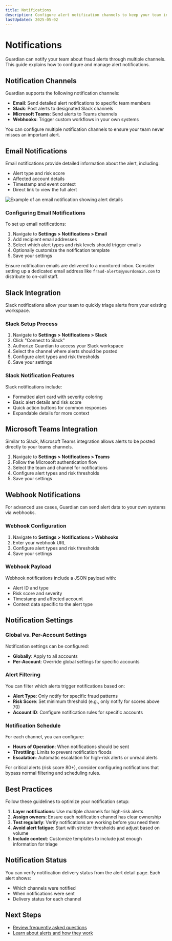 ```yaml
---
title: Notifications
description: Configure alert notification channels to keep your team informed about potential fraud.
lastUpdated: 2025-05-02
---
```


# Notifications

Guardian can notify your team about fraud alerts through multiple channels. This guide explains how to configure and manage alert notifications.

## Notification Channels

Guardian supports the following notification channels:

- **Email**: Send detailed alert notifications to specific team members
- **Slack**: Post alerts to designated Slack channels
- **Microsoft Teams**: Send alerts to Teams channels
- **Webhooks**: Trigger custom workflows in your own systems

<Alert type="info">
  You can configure multiple notification channels to ensure your team never misses an important
  alert.
</Alert>

## Email Notifications

Email notifications provide detailed information about the alert, including:

- Alert type and risk score
- Affected account details
- Timestamp and event context
- Direct link to view the full alert

![Example of an email notification showing alert details](/images/docs/notification-email-example.png)

### Configuring Email Notifications

To set up email notifications:

1. Navigate to **Settings > Notifications > Email**
2. Add recipient email addresses
3. Select which alert types and risk levels should trigger emails
4. Optionally customize the notification template
5. Save your settings

<Alert type="warning">
  Ensure notification emails are delivered to a monitored inbox. Consider setting up a dedicated
  email address like <code>fraud-alerts@yourdomain.com</code> to distribute to on-call staff.
</Alert>

## Slack Integration

Slack notifications allow your team to quickly triage alerts from your existing workspace.

### Slack Setup Process

1. Navigate to **Settings > Notifications > Slack**
2. Click "Connect to Slack"
3. Authorize Guardian to access your Slack workspace
4. Select the channel where alerts should be posted
5. Configure alert types and risk thresholds
6. Save your settings

### Slack Notification Features

Slack notifications include:

- Formatted alert card with severity coloring
- Basic alert details and risk score
- Quick action buttons for common responses
- Expandable details for more context

## Microsoft Teams Integration

Similar to Slack, Microsoft Teams integration allows alerts to be posted directly to your teams channels.

1. Navigate to **Settings > Notifications > Teams**
2. Follow the Microsoft authentication flow
3. Select the team and channel for notifications
4. Configure alert types and risk thresholds
5. Save your settings

## Webhook Notifications

For advanced use cases, Guardian can send alert data to your own systems via webhooks.

### Webhook Configuration

1. Navigate to **Settings > Notifications > Webhooks**
2. Enter your webhook URL
3. Configure alert types and risk thresholds
4. Save your settings

### Webhook Payload

Webhook notifications include a JSON payload with:

- Alert ID and type
- Risk score and severity
- Timestamp and affected account
- Context data specific to the alert type

## Notification Settings

### Global vs. Per-Account Settings

Notification settings can be configured:

- **Globally**: Apply to all accounts
- **Per-Account**: Override global settings for specific accounts

### Alert Filtering

You can filter which alerts trigger notifications based on:

- **Alert Type**: Only notify for specific fraud patterns
- **Risk Score**: Set minimum threshold (e.g., only notify for scores above 70)
- **Account ID**: Configure notification rules for specific accounts

### Notification Schedule

For each channel, you can configure:

- **Hours of Operation**: When notifications should be sent
- **Throttling**: Limits to prevent notification floods
- **Escalation**: Automatic escalation for high-risk alerts or unread alerts

<Alert type="info">
  For critical alerts (risk score 80+), consider configuring notifications that bypass normal
  filtering and scheduling rules.
</Alert>

## Best Practices

Follow these guidelines to optimize your notification setup:

1. **Layer notifications**: Use multiple channels for high-risk alerts
2. **Assign owners**: Ensure each notification channel has clear ownership
3. **Test regularly**: Verify notifications are working before you need them
4. **Avoid alert fatigue**: Start with stricter thresholds and adjust based on volume
5. **Include context**: Customize templates to include just enough information for triage

## Notification Status

You can verify notification delivery status from the alert detail page. Each alert shows:

- Which channels were notified
- When notifications were sent
- Delivery status for each channel

## Next Steps

- [Review frequently asked questions](/docs/faq)
- [Learn about alerts and how they work](/docs/alerts)
